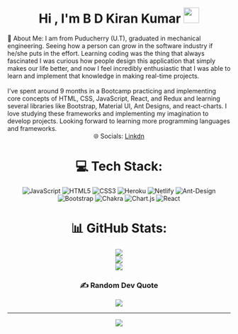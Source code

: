<!-- hello everyone 👋 i'm &#128512; Kiran ... -->

<h1 align="center">Hi , I'm B D Kiran Kumar <img src="https://media.giphy.com/media/hvRJCLFzcasrR4ia7z/giphy.gif" width="35"></h1>
💫 About Me:
 I am from Puducherry (U.T), graduated in mechanical engineering. Seeing how a person can grow in the software industry if he/she puts in the effort. Learning coding was the thing that always fascinated I was curious how people design this application that simply makes our life better, and now I feel incredibly enthusiastic that I was able to learn and implement that knowledge in making real-time projects.<br><br>I've spent around 9 months in a Bootcamp practicing and implementing core concepts of HTML, CSS, JavaScript, React, and Redux and learning several libraries like Bootstrap, Material UI, Ant Designs, and react-charts. I love studying these frameworks and implementing my imagination to develop projects. Looking forward to learning more programming languages and frameworks.

<div align="center" >
🌐 Socials:  <a href="https://www.linkedin.com/in/bdkirankumar/" >Linkdn</a> 

# 💻 Tech Stack:
![JavaScript](https://img.shields.io/badge/javascript-%23323330.svg?style=for-the-badge&logo=javascript&logoColor=%23F7DF1E) ![HTML5](https://img.shields.io/badge/html5-%23E34F26.svg?style=for-the-badge&logo=html5&logoColor=white) ![CSS3](https://img.shields.io/badge/css3-%231572B6.svg?style=for-the-badge&logo=css3&logoColor=white) ![Heroku](https://img.shields.io/badge/heroku-%23430098.svg?style=for-the-badge&logo=heroku&logoColor=white) ![Netlify](https://img.shields.io/badge/netlify-%23000000.svg?style=for-the-badge&logo=netlify&logoColor=#00C7B7) ![Ant-Design](https://img.shields.io/badge/-AntDesign-%230170FE?style=for-the-badge&logo=ant-design&logoColor=white) ![Bootstrap](https://img.shields.io/badge/bootstrap-%23563D7C.svg?style=for-the-badge&logo=bootstrap&logoColor=white) ![Chakra](https://img.shields.io/badge/chakra-%234ED1C5.svg?style=for-the-badge&logo=chakraui&logoColor=white) ![Chart.js](https://img.shields.io/badge/chart.js-F5788D.svg?style=for-the-badge&logo=chart.js&logoColor=white) ![React](https://img.shields.io/badge/react-%2320232a.svg?style=for-the-badge&logo=react&logoColor=%2361DAFB)
# 📊 GitHub Stats:
![](https://github-readme-stats.vercel.app/api?username=Kiran2821996&theme=dark&hide_border=false&include_all_commits=true&count_private=true)<br/>
![](https://github-readme-streak-stats.herokuapp.com/?user=Kiran2821996&theme=dark&hide_border=false)<br/>
![](https://github-readme-stats.vercel.app/api/top-langs/?username=Kiran2821996&theme=dark&hide_border=false&include_all_commits=true&count_private=true&layout=compact)

### ✍️ Random Dev Quote
![](https://quotes-github-readme.vercel.app/api?type=horizontal&theme=radical)

---
[![](https://visitcount.itsvg.in/api?id=Kiran2821996&icon=0&color=0)](https://visitcount.itsvg.in)
 </div>

<!-- Proudly created with GPRM ( https://gprm.itsvg.in ) -->
